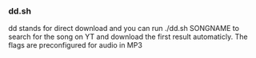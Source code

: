 ### dd.sh
dd stands for direct download and you can run ./dd.sh SONGNAME to search for the song on YT and download the first result automaticly. The flags are preconfigured for audio in MP3
